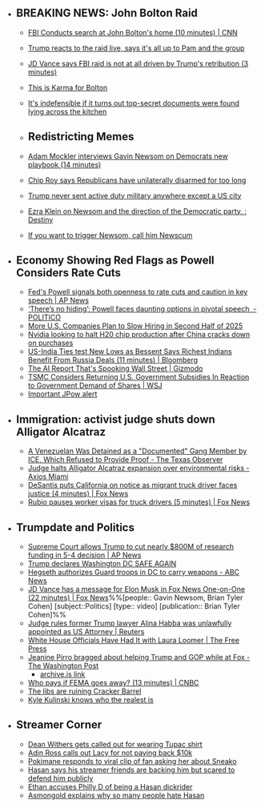 
  - ## BREAKING NEWS: John Bolton Raid
    - [FBI Conducts search at John Bolton's home (10 minutes) | CNN](https://youtu.be/MRyMKPgnU4g?si=YGDwhjg_xa6hZdl6)
    - [Trump reacts to the raid live, says it's all up to Pam and the group](https://x.com/RapidResponse47/status/1958897594282779046)
    - [JD Vance says FBI raid is not at all driven by Trump's retribution (3 minutes)](https://youtu.be/nERsn2-tdEU?si=QuwhodtouVC79cye)
    - [This is Karma for Bolton](https://x.com/Acyn/status/1958927434331693212)
    - [It's indefensible if it turns out top-secret documents were found lying across the kitchen](https://x.com/Acyn/status/1958925065611104331)
    
    - ## Redistricting Memes
    - [Adam Mockler interviews Gavin Newsom on Democrats new playbook (14 minutes)](https://youtu.be/8U7htfsl4YI?si=RuwoRZmTw3taFIkw)
    - [Chip Roy says Republicans have unilaterally disarmed for too long](https://x.com/Acyn/status/1958623346956108039)
    - [Trump never sent active duty military anywhere except a US city](https://x.com/Acyn/status/1958669496417493297)
    - [Ezra Klein on Newsom and the direction of the Democratic party. : Destiny](https://www.reddit.com/r/Destiny/comments/1mxa0ie/ezra_klein_on_newsom_and_the_direction_of_the/)
    - [If you want to trigger Newsom, call him Newscum](https://x.com/Acyn/status/1958709664818110729)
  - ## Economy Showing Red Flags as Powell Considers Rate Cuts
    - [Fed's Powell signals both openness to rate cuts and caution in key speech | AP News](https://apnews.com/article/inflation-federal-reserve-powell-287af1c758a30d67f5384d17423c5029)
    - [‘There’s no hiding’: Powell faces daunting options in pivotal speech  - POLITICO](https://www.politico.com/news/2025/08/21/powell-trump-fed-inflation-jackson-hole-00517488)
    - [More U.S. Companies Plan to Slow Hiring in Second Half of 2025](https://finance.yahoo.com/news/more-u-companies-plan-slow-105700006.html)
    - [Nvidia looking to halt H20 chip production after China cracks down on purchases](https://www.cnbc.com/2025/08/22/nvidia-halt-h20-chip-production-china-cracks-down.html)
    - [US-India Ties test New Lows as Bessent Says Richest Indians Benefit From Russia Deals (11 minutes) | Bloomberg](https://youtu.be/GI4_ijpMVo4?si=wIELKmompf41QOvi)
    - [The AI Report That's Spooking Wall Street | Gizmodo](https://gizmodo.com/the-ai-report-thats-spooking-wall-street-2000645518)
    - [TSMC Considers Returning U.S. Government Subsidies In Reaction to Government Demand of Shares | WSJ](https://www.wsj.com/livecoverage/stock-market-today-dow-sp-500-nasdaq-08-21-2025/card/tsmc-considers-returning-u-s-government-subsidies-3D1zczoltbIr7EIlPrcq)
    - [Important JPow alert](https://www.tiktok.com/@jpowlover344/video/7531479939246198046)
  - ## Immigration: activist judge shuts down Alligator Alcatraz
    - [A Venezuelan Was Detained as a "Documented" Gang Member by ICE, Which Refused to Provide Proof - The Texas Observer](https://www.texasobserver.org/a-venezuelan-was-detained-as-a-documented-gang-member-by-ice-which-refused-to-provide-proof/)
    - [Judge halts Alligator Alcatraz expansion over environmental risks - Axios Miami](https://www.axios.com/local/miami/2025/08/22/trump-alligator-alcatraz-detention-florida-judge)
    - [DeSantis puts California on notice as migrant truck driver faces justice (4 minutes) | Fox News](https://youtu.be/ACIJKLnogwQ?si=x1uhclOwjkLeGXj6)
    - [Rubio pauses worker visas for truck drivers (5 minutes) | Fox News](https://youtu.be/11rmKnZb3KY?si=Kuv1x1dHjvJy_e-U)
  - ## Trumpdate and Politics
    - [Supreme Court allows Trump to cut nearly $800M of research funding in 5-4 decision | AP News](https://apnews.com/article/supreme-court-trump-nih-dei-320a6b3749bf56703b50739362d1238c)
    - [Trump declares Washington DC SAFE AGAIN](https://x.com/TrumpDailyPosts/status/1958923956137910533)
    - [Hegseth authorizes Guard troops in DC to carry weapons - ABC News](https://abcnews.go.com/Politics/defense-secretary-hegseth-authorizes-2k-national-guard-troops/story?id=124876085)
    - [JD Vance has a message for Elon Musk in Fox News One-on-One (22 minutes) | Fox News](https://youtu.be/Z0yJFK_KVNc?si=0IiuyaWViatEA2rP)%%[people:: Gavin Newsom, Brian Tyler Cohen] [subject::Politics] [type:: video] [publication:: Brian Tyler Cohen]%%
    - [Judge rules former Trump lawyer Alina Habba was unlawfully appointed as US Attorney | Reuters](https://www.reuters.com/legal/litigation/judge-rules-former-trump-lawyer-alina-habba-was-unlawfully-appointed-us-attorney-2025-08-21/)
    - [White House Officials Have Had It with Laura Loomer | The Free Press](https://www.thefp.com/p/white-house-officials-have-had-it-with-laura-loomer-politics-dc)
    - [Jeanine Pirro bragged about helping Trump and GOP while at Fox - The Washington Post](https://www.washingtonpost.com/business/2025/08/19/jeanine-pirro-trump-republicans-fox/)
      - [archive.is link](https://archive.is/OUAJP)
    - [Who pays if FEMA goes away? (13 minutes) | CNBC](https://youtu.be/PcXhHZKyFDA?si=jSfvMGVpjnzWHn7H)
    - [The libs are ruining Cracker Barrel](https://x.com/Acyn/status/1958614683038228659)
    - [Kyle Kulinski knows who the realest is](https://x.com/KyleKulinski/status/1958719230255263856)
  - ## Streamer Corner
    - [Dean Withers gets called out for wearing Tupac shirt](https://x.com/Awk20000/status/1958761349606961399)
    - [Adin Ross calls out Lacy for not paying back $10k](https://x.com/Awk20000/status/1958697718601458133)
    - [Pokimane responds to viral clip of fan asking her about Sneako](https://x.com/Awk20000/status/1958706657724440819)
    - [Hasan says his streamer friends are backing him but scared to defend him publicly](https://x.com/Awk20000/status/1958751610936402324)
    - [Ethan accuses Philly D of being a Hasan dickrider](https://x.com/Awk20000/status/1958807316171825211)
    - [Asmongold explains why so many people hate Hasan](https://x.com/Awk20000/status/1958716369471668587)
#